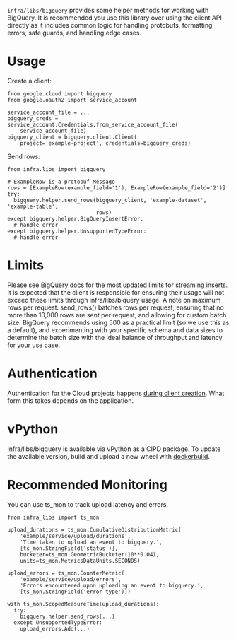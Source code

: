 `infra/libs/bigquery` provides some helper methods for working with BigQuery. It
is recommended you use this library over using the client API directly as it
includes common logic for handling protobufs, formatting errors, safe guards,
and handling edge cases.

# Usage

Create a client:

```
from google.cloud import bigquery
from google.oauth2 import service_account

service_account_file = ...
bigquery_creds = service_account.Credentials.from_service_account_file(
    service_account_file)
bigquery_client = bigquery.client.Client(
    project='example-project', credentials=bigquery_creds)
```

Send rows:

```
from infra.libs import bigquery

# ExampleRow is a protobuf Message
rows = [ExampleRow(example_field='1'), ExampleRow(example_field='2')]
try:
  bigquery.helper.send_rows(bigquery_client, 'example-dataset', 'example-table',
                            rows)
except bigquery.helper.BigQueryInsertError:
  # handle error
except bigquery.helper.UnsupportedTypeError:
  # handle error
```

# Limits

Please see [BigQuery
docs](https://cloud.google.com/bigquery/quotas#streaminginserts) for the most
updated limits for streaming inserts. It is expected that the client is
responsible for ensuring their usage will not exceed these limits through
infra/libs/biquery usage. A note on maximum rows per request: send_rows()
batches rows per request, ensuring that no more than 10,000 rows are sent per
request, and allowing for custom batch size. BigQuery recommends using 500 as a
practical limit (so we use this as a default), and experimenting with your
specific schema and data sizes to determine the batch size with the ideal
balance of throughput and latency for your use case.

# Authentication

Authentication for the Cloud projects happens
[during client creation](https://googlecloudplatform.github.io/google-cloud-python/latest/bigquery/usage.html#authentication-configuration).
What form this takes depends on the application.

# vPython

infra/libs/bigquery is available via vPython as a CIPD package. To update the
available version, build and upload a new wheel with
[dockerbuild](../../tools/dockerbuild/README#subcommand_wheel_build).

# Recommended Monitoring

You can use ts_mon to track upload latency and errors.

```
from infra_libs import ts_mon

upload_durations = ts_mon.CumulativeDistributionMetric(
    'example/service/upload/durations',
    'Time taken to upload an event to bigquery.',
    [ts_mon.StringField('status')],
    bucketer=ts_mon.GeometricBucketer(10**0.04),
    units=ts_mon.MetricsDataUnits.SECONDS)

upload_errors = ts_mon.CounterMetric(
    'example/service/upload/errors',
    'Errors encountered upon uploading an event to bigquery.',
    [ts_mon.StringField('error type')])

with ts_mon.ScopedMeasureTime(upload_durations):
  try:
    bigquery.helper.send_rows(...)
  except UnsupportedTypeError:
    upload_errors.Add(...)
```
